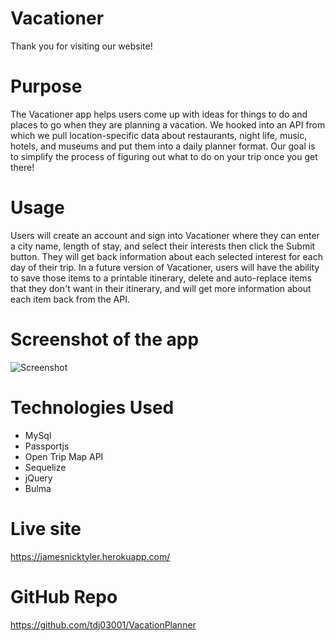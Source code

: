 # Vacationer

Thank you for visiting our website!

# Purpose

The Vacationer app helps users come up with ideas for things to do and places to go when they are planning a vacation. We hooked into an API from which we pull location-specific data about restaurants, night life, music, hotels, and museums and put them into a daily planner format. Our goal is to simplify the process of figuring out what to do on your trip once you get there!

# Usage

Users will create an account and sign into Vacationer where they can enter a city name, length of stay, and select their interests then click the Submit button. They will get back information about each selected interest for each day of their trip. In a future version of Vacationer, users will have the ability to save those items to a printable itinerary, delete and auto-replace items that they don't want in their itinerary, and will get more information about each item back from the API.

# Screenshot of the app

![Screenshot](public/img/screenshot-of-app.png)

# Technologies Used
  * MySql
  * Passportjs
  * Open Trip Map API
  * Sequelize
  * jQuery
  * Bulma

# Live site

https://jamesnicktyler.herokuapp.com/


# GitHub Repo

https://github.com/tdj03001/VacationPlanner

